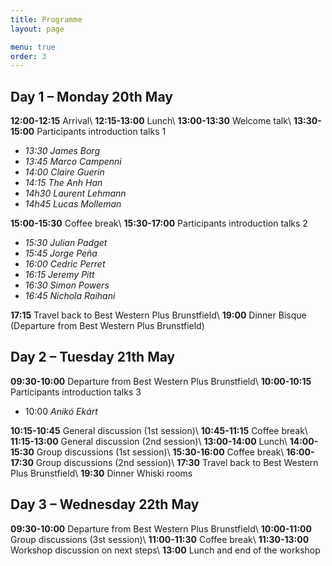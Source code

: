```yaml
---
title: Programme
layout: page

menu: true
order: 3
---
```


## Day 1 – Monday 20th May

**12:00-12:15** Arrival\\
**12:15-13:00** Lunch\\
**13:00-13:30** Welcome talk\\
**13:30-15:00** Participants introduction talks 1
- *13:30 James Borg*
- *13:45 Marco Campenni*
- *14:00 Claire Guerin*
- *14:15 The Anh Han*
- *14h30 Laurent Lehmann*
- *14h45 Lucas Molleman*

**15:00-15:30** Coffee break\\
**15:30-17:00** Participants introduction talks 2
- *15:30 Julian Padget*
- *15:45 Jorge Peña*
- *16:00 Cedric Perret*
- *16:15 Jeremy Pitt*
- *16:30 Simon Powers*
- *16:45 Nichola Raihani*

**17:15** Travel back to Best Western Plus Brunstfield\\
**19:00** Dinner Bisque (Departure from Best Western Plus Brunstfield)

## Day 2 – Tuesday 21th May

**09:30-10:00** Departure from Best Western Plus Brunstfield\\
**10:00-10:15** Participants introduction talks 3
- 10:00 *Anikó Ekárt*

**10:15-10:45** General discussion (1st session)\\
**10:45-11:15** Coffee break\\
**11:15-13:00** General discussion (2nd session)\\
**13:00-14:00** Lunch\\
**14:00-15:30** Group discussions (1st session)\\
**15:30-16:00** Coffee break\\
**16:00-17:30** Group discussions (2nd session)\\
**17:30**       Travel back to Best Western Plus Brunstfield\\
**19:30**		Dinner Whiski rooms

## Day 3 – Wednesday 22th May

**09:30-10:00** Departure from Best Western Plus Brunstfield\\
**10:00-11:00** Group discussions (3st session)\\
**11:00-11:30** Coffee break\\
**11:30-13:00** Workshop discussion on next steps\\
**13:00**       Lunch and end of the workshop
